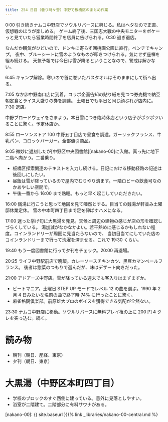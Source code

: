 ```yaml
---
title: 254 日目（曇り時々雪）中野で板橋区のまとめ作業
---
```


0:00 引き続きナムコ中野店でソウルリバースに興じる。私はヘタなので正直、仮想戦のほうが楽しめる。
ゲーム終了後、三国志大戦の中央モニターをボケーっと見ていたら営業時間終了を店員に告げられる。0:30 過ぎ退店。

なんだか眠気がひどいので、ドンキに寄らず囲桃園公園に直行。ベンチでキャンプ。
夜中、ブルーシートに雪のようなものが叩きつけられる。気にせず座禅を組み続ける。
天気予報では今日は雪が降るということなので、警戒は解かない。

6:45 キャンプ解除。寒いので首に巻いたバスタオルはそのままにして街へ出る。

7:05 なか卯中野南口店に到着。コラボ企画告知の貼り紙を見つつ券売機で納豆朝定食とライス大盛りの券を調達。
土曜日でも平日と同じ顔ぶれが店内に。7:30 退店。

中野ブロードウェイをさまよう。本日雪につき臨時休店という店子がポツポツいることに驚く。予定休店か。

8:55 ローソンストア 100 中野五丁目店で昼食を調達。ガーリックフランス、牛乳パン、コロッケバーガー。全部値引商品。

9:05 微妙に遅刻したが[中野区中央図書館][nakano-00]に入館。真っ先に地下二階へ向かう。二番乗り。
* 板橋区探索関連のテキストを入力し続ける。日記における移動経路の記述は後回しにしたい。
* 昼飯は雪が降っているので屋内でむりやり済ます。一階ロビーの飲食可なのかあやしい空間で。
* 午後一番から 16:00 まで熟睡。もっと早く起こしていただきたい。

16:00 銭湯に行こうと思って地図を見て唖然とする。目当ての銭湯が軒並み土曜邸休業定休。
雪の中本町四丁目まで足を伸ばすハメになる。

17:00 迷った挙げ句に大黒湯を発見。天候と周辺の建物の感じが店の形を確認しづらくしている。
湯加減がなかなかよい。若干熱めに感じるかもしれない程度。コインランドリーが周囲に見当たらないので、
当初目当てにしていた店のコインランドリーまで行って洗濯を済ませる。これで 19:30 くらい。

19:40 もう一度図書館に行って夕刊をチェック。20:00 再退場。

20:25 ライフ中野駅前店で晩飯。カレーソースチキンカツ、黒豆カマンベールフランス。
後者は惣菜のつもりで選んだが、味はデザート向きだった。

21:00 アドアーズ中野店。雪が降っている週末でも客入りはまずまずか。
* ビートマニア。土曜日 STEP UP モードでレベル 12 の曲を選ぶ。1990 年 2 月 4 日みたいな名前の曲で終了時 74% に行ったことに驚く。
* 麻雀格闘倶楽部。前原雄大プロのボイスを獲得できる気配が全然ない。

23:30 ナムコ中野店に移動。ソウルリバースに無料プレイ権の上に 200 円 4 クレを突っ込む。続く。

# 読み物

* 朝刊（朝日、産経、東京）
* 夕刊（朝日、東京）

# 大黒湯（中野区本町四丁目）

* 学校のブロックのすぐ西側に建っている。意外に見落としやすい。
* 浴室が二階建て。二階部分に有料サウナがある。

[nakano-00]: {{ site.baseurl }}{% link _libraries/nakano-00-central.md %}
